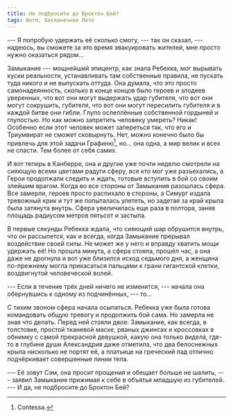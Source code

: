 ```yaml
---
title: Не подбросите до Броктон Бей?
tags: Worm, Бесконечное Лето
---
```

--- Я попробую удержать её сколько смогу, --- так он сказал, --- надеюсь, вы сможете за это время эвакуировать жителей, мне просто нужно оказаться рядом…

Замыкание --- мощнейший эпицентр, как знала Ребекка, мог вырывать куски реальности, устанавливать там собственные правила, не пускать туда никого и не выпускать оттуда. Она думала, что это просто самонадеянность, сколько в конце концов было героев и злодеев уверенных, что вот они могут выдержать удар губителя, что вот они могут сокрушить, губителя, что вот они могут пересилить губителя и в каждой битве они гибли. Глупо ослеплённые собственной гордыней и глупостью. Но как можно запретить человеку умереть? Никак! Особенно если этот человек может запереться так, что его и Триумвират не сможет сковырнуть. Нет, можно конечно было бы привлечь для этой задачи Графиню[^1], но… она одна, а мир велик и всех не спасти. Тем более от себя самих.

[^1]: Contessа.

И вот теперь в Канберре, она и другие уже почти неделю смотрели на сияющую всеми цветами радуги сферу, все кто мог уже разъехались, а Герои продолжали следить и ждать, готовые вступить в бой со своим злейшим врагом. Когда во все стороны от Замыкания разошлась сфера. Все замерли, героев просто распихало в стороны, а Симург издала тревожный крик и тут же попыталась улететь, но задетая за край крыла была затянута внутрь. Сфера увеличилась еще раза в полтора, заняв площадь радиусом метров пятьсот и застыла.

В первые секунды Ребекка ждала, что сияющий шар обрушится внутрь, что он рассыпется, как и всегда, когда Замыкание прерывал воздействие своей силы. Не может же у него и вправду хватить мощи удержать её! Но прошла минута, а сфера стояла, прошёл час, а она даже не дрогнула и вот уже близился исход седьмого дня, а женщина по-прежнему могла прикасаться пальцами к грани гигантской клетки, воздвигнутой человеческой волей.

--- Если в течение трёх дней ничего не изменится, --- начала она обернувшись к одному из подчинённых, --- то…

С тихим звоном сфера начала осыпаться. Ребекка уже была готова командовать общую тревогу и продолжить бой сама. Но замерла не зная что делать. Перед ней стояли двое: Замыкание, как всегда, в толстовке, простой тканевой маске, рваных джинсах и кроссовках в обнимку с самой прекрасной девушкой, какую она только видела, где-то в глубине души Александрия даже отметила, что два белоснежных крыла нисколько не портят её, а платьице на греческий лад отлично подчёркивает совершенные линии тела.

--- Её зовут Сэм, она просит прощения и обещает больше не шалить, --- заявил Замыкание прижимая к себе в объятья младшую из губителей. --- И да, не подбросите до Броктон Бей?
